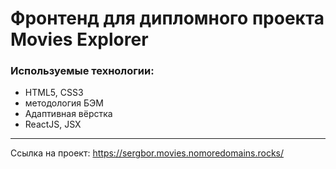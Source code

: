 # Фронтенд для дипломного проекта Movies Explorer

### Используемые технологии:

- HTML5, CSS3
- методология БЭМ
- Адаптивная вёрстка
- ReactJS, JSX

----
Ссылка на проект:
https://sergbor.movies.nomoredomains.rocks/
